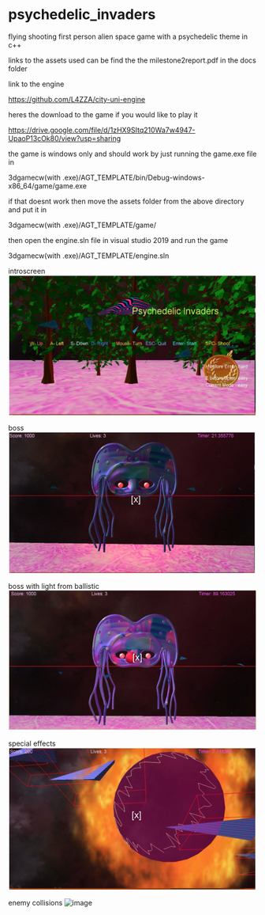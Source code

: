 # psychedelic_invaders
flying shooting first person alien space game with a psychedelic theme in c++ 

links to the assets used can be find the the milestone2report.pdf in the docs folder

link to the engine 

https://github.com/L4ZZA/city-uni-engine

heres the download to the game if you would like to play it 

https://drive.google.com/file/d/1zHX9SItq210Wa7w4947-UpaoP13cOk80/view?usp=sharing

the game is windows only and should work by just running the game.exe file in 

3dgamecw(with .exe)/AGT_TEMPLATE/bin/Debug-windows-x86_64/game/game.exe

if that doesnt work then move the assets folder from the above directory and put it in

3dgamecw(with .exe)/AGT_TEMPLATE/game/

then open the engine.sln file in visual studio 2019 and run the game 

3dgamecw(with .exe)/AGT_TEMPLATE/engine.sln





introscreen
![image](/readme_images/introscreen.png)

boss
![image](/readme_images/boss.png)

boss with light from ballistic
![image](/readme_images/boss_light.png)

special effects
![image](/readme_images/special_effects.png)

enemy collisions
![image](/readme_images/enemy_collisions.png)

